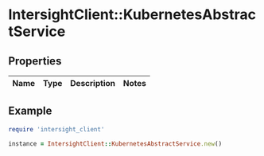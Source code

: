 # IntersightClient::KubernetesAbstractService

## Properties

| Name | Type | Description | Notes |
| ---- | ---- | ----------- | ----- |

## Example

```ruby
require 'intersight_client'

instance = IntersightClient::KubernetesAbstractService.new()
```

